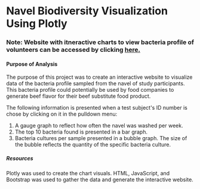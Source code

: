 # Navel Biodiversity Visualization Using Plotly
### Note: Website with itneractive charts to view bacteria profile of volunteers can be accessed by clicking [here.]( https://jwhberrios.github.io/Navel_Biodiversity_Plotly/)

#### Purpose of Analysis
The purpose of this project was to create an interactive website to visualize data of the bacteria profile sampled from the navel of study participants. This bacteria profile could potentially be used by food companies to generate beef flavor for their beef substitute food product.

The following information is presented when a test subject's ID number is chose by clicking on it in the pulldown menu:
1. A gauge graph to reflect how often the navel was washed per week.
2. The top 10 bacteria found is presented in a bar graph. 
3. Bacteria cultures per sample presented in a bubble graph. The size of the bubble reflects the quantity of the specific bacteria culture.

##### Resources
Plotly was used to create the chart visuals.
HTML, JavaScript, and Bootstrap was used to gather the data and generate the interactive website.
 
